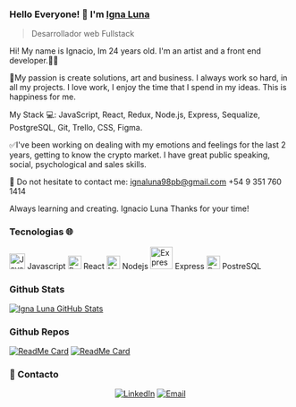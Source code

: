### Hello Everyone! 👋 I'm [Igna Luna](https://www.instagram.com/ignaluna98/?hl=es)
> Desarrollador web Fullstack
<div>
 <p>
Hi! My name is Ignacio, Im 24 years old.
I'm an artist and a front end developer.👩‍💻

🖤My passion is create solutions, art and business. 
I always work so hard, in all my projects. I love work, I enjoy the time that I spend in my ideas. This is happiness for me. 

My Stack 💻:
JavaScript, React, Redux, Node.js, Express, Sequalize, PostgreSQL, Git, Trello, CSS, Figma.

✅I've been working on dealing with my emotions and feelings for the last 2 years, getting to know the crypto market. I have great public speaking, social, psychological and sales skills.

📩 Do not hesitate to contact me: ignaluna98pb@gmail.com +54 9 351 760 1414

Always learning and creating. Ignacio Luna Thanks for your time!
</p>
</div>

### Tecnologias 🌐

<img src="https://cdn-icons-png.flaticon.com/512/5968/5968292.png" alt="Javascript" width="28"> Javascript
<img src="https://cdn-icons-png.flaticon.com/512/753/753244.png" alt="React" width="24"> React
<img src="https://everythingiknows.com/wp-content/uploads/2022/04/node-js-new.png" alt="Nodejs" width="24"> Nodejs
<img src="https://i.imgur.com/8j4ZT5t.png" alt="Express" width="40"> Express 
<img src="https://i.imgur.com/PCRqY4d.png" alt="PostreSQL" width="24"> PostreSQL 

### Github Stats

[![Igna Luna GitHub Stats](https://github-readme-stats.vercel.app/api?username=ignaluna&show_icons=true&count_private=true)](https://github.com/anandmainali)

### Github Repos

[![ReadMe Card](https://github-readme-stats.vercel.app/api/pin/?username=ignaluna&repo=Pokemon&show_owner=true)](https://github.com/ignaluna/Pokemon)
[![ReadMe Card](https://github-readme-stats.vercel.app/api/pin/?username=Gasnis&repo=Grupo13-PF&show_owner=false)](https://github.com/Gasnis/Grupo13-PF)

<h3> 🤝 Contacto </h3>

<p align="center">
<a href="https://www.linkedin.com/in/ignaluna/" target="_blank"><img alt="LinkedIn" src="https://img.shields.io/badge/LinkedIn-@ignaluna-blue?style=flat&logo=linkedin"></a>
<a href="mailto:ignaluna98pb@gmail.com"><img alt="Email" src="https://img.shields.io/badge/Email-ignaluna98pb@gmail.com-blue?style=flat&logo=gmail"></a>
</p>
